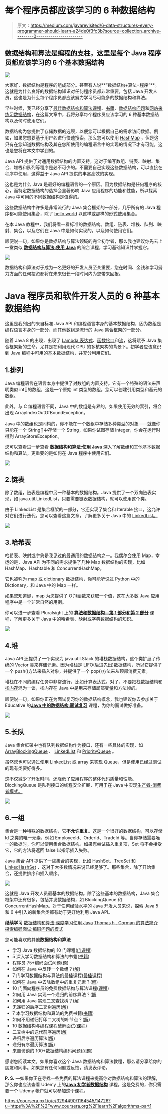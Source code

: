 # 每个程序员都应该学习的 6 种数据结构

> 原文：<https://medium.com/javarevisited/6-data-structures-every-programmer-should-learn-a24de0f3fc3b?source=collection_archive---------0----------------------->

## 数据结构和算法是编程的支柱，这里是每个 Java 程序员都应该学习的 6 个基本数据结构

[![](img/eb87b7e425c3dd6b48a9283000b5ee24.png)](https://click.linksynergy.com/fs-bin/click?id=JVFxdTr9V80&subid=0&offerid=323058.1&type=10&tmpid=14538&RD_PARM1=https%3A%2F%2Fwww.udemy.com%2Fdata-structures-and-algorithms-deep-dive-using-java%2F)

大家好，数据结构是程序的组成部分。甚至有人说**“数据结构+算法=程序”**。这就是为什么良好的数据结构知识对任何程序员都非常重要，包括 Java 开发人员，这也是为什么每个程序员都应该努力学习尽可能多的数据结构和算法。

早些时候，我已经分享了[最佳数据结构和算法课程](/javarevisited/top-10-data-structure-and-algorithms-courses-for-java-developers-25161ee2edc0)、[书籍](/javarevisited/10-best-books-for-data-structure-and-algorithms-for-beginners-in-java-c-c-and-python-5e3d9b478eb1)、[数据结构问题](/javarevisited/50-data-structure-and-algorithms-interview-questions-for-programmers-b4b1ac61f5b0)和[网站来练习数据结构](/javarevisited/7-best-places-to-practice-coding-problems-and-learn-data-structures-and-algorithms-for-interviews-646f7fe41350)，在这篇文章中，我将分享每个程序员应该学习的 6 种基本数据结构以及何时使用它们。

数据结构为您提供了存储数据的选项，以便您可以根据自己的需求访问数据。例如，如果您想要基于用户名进行快速搜索，那么您可以使用 [HashMap](https://www.java67.com/2013/02/10-examples-of-hashmap-in-java-programming-tutorial.html) ，但是这只有在您知道数据结构及其在您所使用的编程语言中的实现的情况下才有可能，这也是您将在本文中学到的。

Java API 提供了对通用数据结构的内置支持，这对于编写数组、链表、映射、集合、堆栈和队列等程序是必不可少的。不需要自己实现这些数据结构，可以直接在程序中使用，这得益于 Java API 提供的丰富高效的实现。

这也是为什么 Java 是最好的编程语言的一个原因。因为数据结构是任何程序的核心，而特定数据结构的选择会显著影响 Java 应用程序的功能和性能，所以探索 Java 中可用的不同数据结构是值得的。

这些数据结构中许多是非常流行的 Java 集合框架的一部分，几乎所有的 Java 程序都可能使用集合，除了 [hello world](http://java67.blogspot.sg/2013/03/helloworld-in-java-how-to-write-compile-example-tutorial.html) 以这样或那样的形式使用集合。

在本 Java 教程中，我们将看一看标准的数据结构。数组、链表、堆栈、队列、映射、集合，以及它们在 Java 中是如何实现的，以及如何使用它们。

顺便说一句，如果你是数据结构与算法领域的完全初学者，那么我也建议你先去上一堂类似 [**数据结构与算法:使用 Java**](https://click.linksynergy.com/fs-bin/click?id=JVFxdTr9V80&subid=0&offerid=323058.1&type=10&tmpid=14538&RD_PARM1=https%3A%2F%2Fwww.udemy.com%2Fdata-structures-and-algorithms-deep-dive-using-java%2F) 的综合课程，学习基础知识并掌握它。

[![](img/e40d4d00ccc2618757785615fed6fe7c.png)](https://click.linksynergy.com/fs-bin/click?id=JVFxdTr9V80&subid=0&offerid=323058.1&type=10&tmpid=14538&RD_PARM1=https%3A%2F%2Fwww.udemy.com%2Fdata-structures-and-algorithms-deep-dive-using-java%2F)

数据结构和算法对于成为一名更好的开发人员至关重要，您在时间、金钱和学习努力方面的任何投资都将在未来很长一段时间内为您带来回报。

# Java 程序员和软件开发人员的 6 种基本数据结构

这里是我列出的来自标准 Java API 和编程语言本身的基本数据结构，因为数组是编程语言本身的一部分，而其他数组是流行的 Java 集合框架的一部分。

随着 Java 8 的出现，出现了 [Lambda 表达式](http://www.java67.com/2017/06/10-points-about-lambda-expressions-in-java-8.html)、[函数接口](https://www.java67.com/2018/10/java-8-stream-and-functional-programming-interview-questions-answers.html)和[流](https://www.java67.com/2014/04/java-8-stream-examples-and-tutorial.html)，这将赋予 Java 集合框架新的生命，尤其是在利用现代 CPU 的多核架构的背景下。初学者应该意识到 Java 编程中可用的基本数据结构，并充分利用它们。

## 1.排列

Java 编程语言在语言本身中提供了对数组的内置支持。它有一个特殊的语法来声明类似 int[]的数组，这是一个原始 int 类型的数组。您可以创建引用类型和基元的数组。

此外，与 C 编程语言不同，Java 中的数组是有界的，如果使用无效的索引，将会出现 ArrayIndexOutOfBoundException。

Java 中的数组也是同构的，你不能在一个数组中存储多种类型的对象——就像你只能在一个 String[]中存储一个 String，如果你试图存储 Integer，你会在运行时得到 ArrayStoreException。

您可以查看进一步查看 [**数据结构和算法:使用 Java**](https://click.linksynergy.com/fs-bin/click?id=JVFxdTr9V80&subid=0&offerid=323058.1&type=10&tmpid=14538&RD_PARM1=https%3A%2F%2Fwww.udemy.com%2Fdata-structures-and-algorithms-deep-dive-using-java%2F) 深入了解数组和其他基本数据结构和算法，更重要的是如何在 Java 程序中使用它们。

[![](img/5de6c8d2442609c0b90fbab9badab5d3.png)](https://click.linksynergy.com/fs-bin/click?id=JVFxdTr9V80&subid=0&offerid=323058.1&type=10&tmpid=14538&RD_PARM1=https%3A%2F%2Fwww.udemy.com%2Fdata-structures-and-algorithms-deep-dive-using-java%2F)

## 2.链表

除了数组，链表是编程中另一种基本的数据结构。Java 提供了一个双向链表实现，如 java.util.LinkedList，只要需要链表数据结构，就可以使用这个类。

由于 LinkedList 是集合框架的一部分，它还实现了集合和 Iterable 接口，这允许对它们进行迭代。您可以查看这篇文章，了解更多关于 Java 中的 [LinkedList。](http://java67.blogspot.com/2012/12/difference-between-arraylist-vs-LinkedList-java.html)

![](img/5e865469d8965ac9fa4fa7e9be1d3cb1.png)

## 3.哈希表

哈希表、映射或字典是我见过的最通用的数据结构之一。我偶尔会使用 Map，幸运的是，Java API 为不同的需求提供了几种 Map 数据结构的实现，比如 HashMap、Hashtable 和 ConcurrentHashMap。

它也被称为 map 或 dictionary 数据结构，你可能听说过 Python 中的 Dictionary，和 Java 中的 Map 一样。

如果您知道键，map 为您提供了 O(1)函数来获取一个值，这在大多数 Java 应用程序中是一个非常自然的用例。

你可以进一步查看 Pluralsight 上的 [**算法和数据结构—第 1 部分和第 2 部分**](https://pluralsight.pxf.io/c/1193463/424552/7490?u=https%3A%2F%2Fwww.pluralsight.com%2Fcourses%2Fads-part1) 课程，了解更多关于 Java 中的哈希表、映射或字典数据结构的知识。

[![](img/15992a13da5a0eb2b2008f8515b0927d.png)](https://pluralsight.pxf.io/c/1193463/424552/7490?u=https%3A%2F%2Fwww.pluralsight.com%2Fcourses%2Fads-part1)

## 4.堆

Java API 还提供了一个实现为 java.util.Stack 的堆栈数据结构，这个类扩展了传统的 Vector 类来存储元素。因为堆栈是 LIFO(后进先出)数据结构，所以它提供了一个 push()方法来插入对象，并提供了一个 pop()方法来从顶部消费元素。

堆栈在不同的编程任务中非常流行，比如计算表达式。对了，不要把栈数据结构和[栈内存](http://javarevisited.blogspot.com/2013/01/difference-between-stack-and-heap-java.html)混为一谈，栈内存在 Java 中是用来存储局部变量和方法帧的。

顺便说一句，如果你正在为面试复习你的数据结构概念，我也建议你去参加关于 Educative 的[**Java 中的数据结构:面试复习**](https://www.educative.io/collection/5642554087309312/5724822843686912?affiliate_id=5073518643380224) 课程，为你的面试做好准备。

[![](img/74f409c5d2e1cb53f1b187a78d0c5989.png)](https://www.educative.io/collection/5642554087309312/5724822843686912?affiliate_id=5073518643380224)

## 5.长队

Java 集合框架中也有队列数据结构作为接口，还有一些具体的实现，如 [ArrayBlockingQueue](https://javarevisited.blogspot.com/2012/12/blocking-queue-in-java-example-ArrayBlockingQueue-LinkedBlockingQueue.html#axzz6iYmMFnsA) 、 [LinkedList](https://www.java67.com/2012/12/difference-between-arraylist-vs-LinkedList-java.html) 和 [PriorityQueue](http://www.java67.com/2015/07/how-to-use-priorityqueue-in-java-example.html) 。

虽然您也可以通过使用 LinkedList 或 array 来实现 Queue，但是使用已经过测试的现有类要好得多。

这不仅减少了开发时间，还降低了应用程序的整体代码质量和性能。BlockingQueue 是队列接口的线程安全扩展，可用于在 Java 中实现[生产者-消费者模式。](http://javarevisited.blogspot.co.uk/2012/02/producer-consumer-design-pattern-with.html)

![](img/bffc5c52a7c368bf08da268dc230e774.png)

## 6.一组

集合是一种特殊的数据结构，它**不允许重复**。这是一个很好的数据结构，可以存储 Id 之类的唯一元素，例如 EmployeeId、OrderId、TradeId 等。当你存储需要唯一的数据时，你可以使用集合数据结构。如果您尝试插入重复项，Set 将不会接受它，它的方法将返回 false 以指示插入失败。

Java 集合 API 提供了一些集合的实现，比如 [HashSet、TreeSet 和 LinkedHashSet](http://javarevisited.blogspot.com/2012/11/difference-between-treeset-hashset-vs-linkedhashset-java.html) ，这对于大多数情况来说已经足够了。那些集合，除了开始集合，还提供排序和插入顺序。

![](img/d82ca0ec0e64ba93b240e4fb38248645.png)

这就是 Java 开发人员最基本的数据结构。除了这些基本的数据结构，Java 集合框架中还有很多，包括并发数据结构，如 BlockingQueue 和 ConcurrentHashMap。对于任何经验水平的 Java 开发人员来说，探索 Java 5 和 6 中引入的新集合类都有助于更好地利用 Java API。

**继续学习**
[数据结构和算法:深度学习使用 Java](https://click.linksynergy.com/fs-bin/click?id=JVFxdTr9V80&subid=0&offerid=323058.1&type=10&tmpid=14538&RD_PARM1=https%3A%2F%2Fwww.udemy.com%2Fdata-structures-and-algorithms-deep-dive-using-java%2F)
[Thomas h . Corman 的算法简介](http://www.amazon.com/dp/0072970545/?tag=javamysqlanta-20)
[探索编码面试:编码问题的模式](https://www.educative.io/collection/5668639101419520/5671464854355968?affiliate_id=5073518643380224)

您可能喜欢的其他**数据结构和算法**

*   学习 Java 数据结构的 10 门课程([门课程](/javarevisited/top-10-data-structure-and-algorithms-courses-for-java-developers-25161ee2edc0))
*   5 深入学习数据结构和算法的书籍([书籍](https://javarevisited.blogspot.com/2015/07/5-data-structure-and-algorithm-books-best-must-read.html))
*   程序员 75+编码面试问题([题](http://www.java67.com/2018/06/data-structure-and-algorithm-interview-questions-programmers.html))
*   如何在 Java 中反转一个数组？([解](https://javarevisited.blogspot.com/2015/03/how-to-reverse-array-in-place-in-java.html))
*   7 门学习数据结构与算法的最佳课程([最佳课程](/javarevisited/7-best-courses-to-learn-data-structure-and-algorithms-d5379ae2588))
*   如何在 Java 中去除数组中的重复元素？([解](https://javarevisited.blogspot.com/2014/01/how-to-remove-duplicates-from-array-java-without-collection-API.html))
*   10 门面向程序员的免费数据结构与算法课程([课程](http://www.java67.com/2019/02/top-10-free-algorithms-and-data.html))
*   如何用 Java 实现一个递归的前序算法？([解](http://www.java67.com/2016/08/binary-tree-inorder-traversal-in-java.html)
*   如何用 Java 实现二叉查找树？([解](https://javarevisited.blogspot.com/2015/10/how-to-implement-binary-search-tree-in-java-example.html)
*   无递归的后序二叉树遍历([解](http://www.java67.com/2017/05/binary-tree-post-order-traversal-in-java-without-recursion.html))
*   7 本学习数据结构和算法的免费书籍([书籍](/javarevisited/7-free-books-to-learn-data-structure-and-algorithms-in-java-346b2d70db10))
*   如何不用递归打印二叉树的叶节点？([解](http://www.java67.com/2016/10/how-to-print-leaf-nodes-of-binary-tree-without-recursion-in-java.html))
*   10 数据结构与编程课程破解面试([课程](/hackernoon/10-data-structure-algorithms-and-programming-courses-to-crack-any-coding-interview-e1c50b30b927))
*   二叉树中的迭代前序遍历([解](http://www.java67.com/2016/07/binary-tree-preorder-traversal-in-java-without-recursion.html)
*   递归后序遍历算法([解](http://www.java67.com/2016/10/binary-tree-post-order-traversal-in.html))
*   递归有序遍历算法([解](http://www.java67.com/2016/09/inorder-traversal-of-binary-tree-java-example.html))
*   来自访谈的 100+数据结构编码问题([问题](http://www.java67.com/2018/06/data-structure-and-algorithm-interview-questions-programmers.html))

感谢您阅读本文。如果你喜欢这个 Java 数据结构和算法教程，那么请分享给你的朋友和同事。如果您有任何问题或反馈，请发表评论。

**P. S.** —如果你正在寻找一些免费的算法课程来提高你对数据结构和算法的理解，那么你也应该查看 Udemy 上的[**Java 初学者数据结构**](http://bit.ly/2hhloDL) 课程。这是免费的，你只需要一个 Udemy 帐户就可以参加这个课程。

<https://coursera.pxf.io/c/3294490/1164545/14726?u=https%3A%2F%2Fwww.coursera.org%2Flearn%2Falgorithms-part1> 